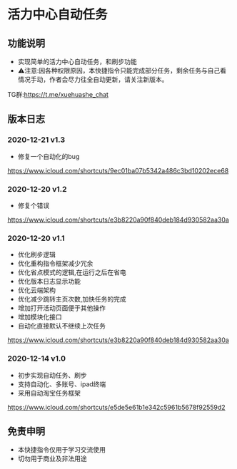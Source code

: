 # 活力中心自动任务

## 功能说明

- 实现简单的活力中心自动任务，和刷步功能
- ⚠️注意:因各种权限原因，本快捷指令只能完成部分任务，剩余任务与自己看情况手动，作者会尽力往全自动更新，请关注新版本。

TG群:https://t.me/xuehuashe_chat

## 版本日志

### 2020-12-21 v1.3
- 修复一个自动化的bug

https://www.icloud.com/shortcuts/9ec01ba07b5342a486c3bd10202ece68

### 2020-12-20 v1.2
- 修复个错误

https://www.icloud.com/shortcuts/e3b8220a90f840deb184d930582aa30a

### 2020-12-20 v1.1
- 优化刷步逻辑
- 优化重构指令框架减少冗余
- 优化省点模式的逻辑,在运行之后在省电
- 优化版本日志显示功能
- 优化云端架构
- 优化减少跳转主页次数,加快任务的完成
- 增加打开活动页面便于其他操作
- 增加模块化接口
- 自动化直接默认不继续上次任务

https://www.icloud.com/shortcuts/e3b8220a90f840deb184d930582aa30a

### 2020-12-14 v1.0
- 初步实现自动任务、刷步
- 支持自动化、多账号、ipad终端
- 采用自动淘宝任务框架

https://www.icloud.com/shortcuts/e5de5e61b1e342c5961b5678f92559d2

## 免责申明
- 本快捷指令仅用于学习交流使用
- 切勿用于商业及非法用途
